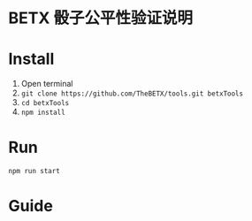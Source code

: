 # BETX 骰子公平性验证说明

# Install
1. Open terminal
1. `git clone https://github.com/TheBETX/tools.git betxTools`
1. `cd betxTools`
1. `npm install`

# Run
`npm run start`

# Guide